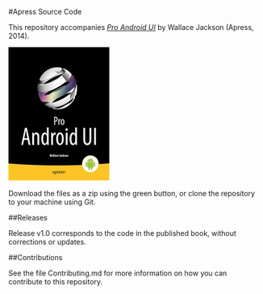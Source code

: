 #Apress Source Code

This repository accompanies [*Pro Android UI*](http://www.apress.com/9781430249863) by Wallace Jackson (Apress, 2014).

![Cover image](9781430249863.jpg)

Download the files as a zip using the green button, or clone the repository to your machine using Git.

##Releases

Release v1.0 corresponds to the code in the published book, without corrections or updates.

##Contributions

See the file Contributing.md for more information on how you can contribute to this repository.
